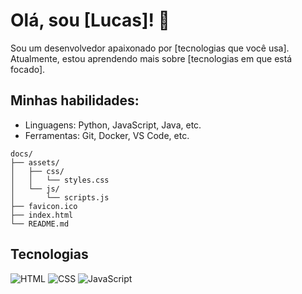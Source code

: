 # Olá, sou [Lucas]! 👋

Sou um desenvolvedor apaixonado por [tecnologias que você usa]. Atualmente, estou aprendendo mais sobre [tecnologias em que está focado].

## Minhas habilidades:
- Linguagens: Python, JavaScript, Java, etc.
- Ferramentas: Git, Docker, VS Code, etc.

```
docs/
├── assets/
│   ├── css/
│   │   └── styles.css
│   └── js/
│       └── scripts.js
├── favicon.ico
├── index.html
└── README.md
```

## Tecnologias
![HTML](https://img.shields.io/badge/HTML-000?style=for-the-badge&logo=html5&logoColor=30A3DC)
![CSS](https://img.shields.io/badge/CSS-000?style=for-the-badge&logo=css3&logoColor=E94D5F)
![JavaScript](https://img.shields.io/badge/JavaScript-000?style=for-the-badge&logo=javascript&logoColor=30A3DC)
